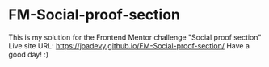 # FM-Social-proof-section
This is my solution for the Frontend Mentor challenge "Social proof section"
Live site URL: https://joadevy.github.io/FM-Social-proof-section/
Have a good day! :)
